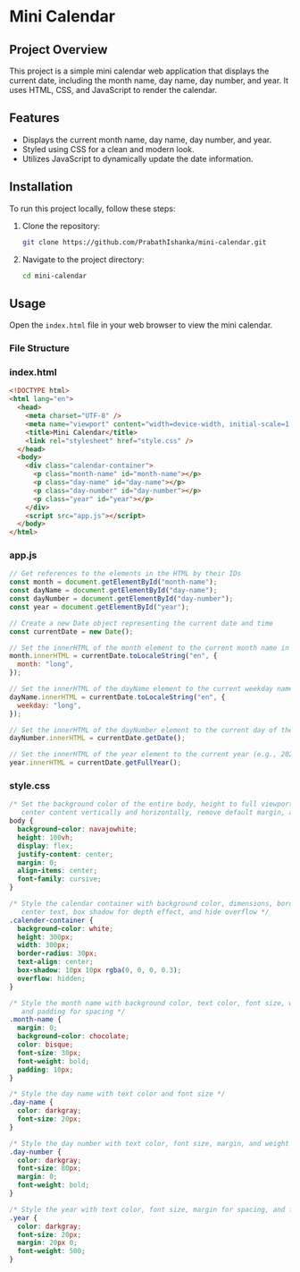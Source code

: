 # Mini Calendar

## Project Overview
This project is a simple mini calendar web application that displays the current date, including the month name, day name, day number, and year. It uses HTML, CSS, and JavaScript to render the calendar.

## Features
- Displays the current month name, day name, day number, and year.
- Styled using CSS for a clean and modern look.
- Utilizes JavaScript to dynamically update the date information.

## Installation
To run this project locally, follow these steps:

1. Clone the repository:
    ```sh
    git clone https://github.com/PrabathIshanka/mini-calendar.git
    ```

2. Navigate to the project directory:
    ```sh
    cd mini-calendar
    ```

## Usage
Open the `index.html` file in your web browser to view the mini calendar.

### File Structure

### index.html
```html
<!DOCTYPE html>
<html lang="en">
  <head>
    <meta charset="UTF-8" />
    <meta name="viewport" content="width=device-width, initial-scale=1.0" />
    <title>Mini Calendar</title>
    <link rel="stylesheet" href="style.css" />
  </head>
  <body>
    <div class="calendar-container">
      <p class="month-name" id="month-name"></p>
      <p class="day-name" id="day-name"></p>
      <p class="day-number" id="day-number"></p>
      <p class="year" id="year"></p>
    </div>
    <script src="app.js"></script>
  </body>
</html>
```
### app.js
```js
// Get references to the elements in the HTML by their IDs
const month = document.getElementById("month-name");
const dayName = document.getElementById("day-name");
const dayNumber = document.getElementById("day-number");
const year = document.getElementById("year");

// Create a new Date object representing the current date and time
const currentDate = new Date();

// Set the innerHTML of the month element to the current month name in long format (e.g., "January")
month.innerHTML = currentDate.toLocaleString("en", {
  month: "long",
});

// Set the innerHTML of the dayName element to the current weekday name in long format (e.g., "Monday")
dayName.innerHTML = currentDate.toLocaleString("en", {
  weekday: "long",
});

// Set the innerHTML of the dayNumber element to the current day of the month (e.g., 1, 2, 3)
dayNumber.innerHTML = currentDate.getDate();

// Set the innerHTML of the year element to the current year (e.g., 2024)
year.innerHTML = currentDate.getFullYear();

```
### style.css
```css
/* Set the background color of the entire body, height to full viewport height, 
   center content vertically and horizontally, remove default margin, and set font */
body {
  background-color: navajowhite;
  height: 100vh;
  display: flex;
  justify-content: center;
  margin: 0;
  align-items: center;
  font-family: cursive;
}

/* Style the calendar container with background color, dimensions, border radius,
   center text, box shadow for depth effect, and hide overflow */
.calender-container {
  background-color: white;
  height: 300px;
  width: 300px;
  border-radius: 30px;
  text-align: center;
  box-shadow: 10px 10px rgba(0, 0, 0, 0.3);
  overflow: hidden;
}

/* Style the month name with background color, text color, font size, weight, 
   and padding for spacing */
.month-name {
  margin: 0;
  background-color: chocolate;
  color: bisque;
  font-size: 30px;
  font-weight: bold;
  padding: 10px;
}

/* Style the day name with text color and font size */
.day-name {
  color: darkgray;
  font-size: 20px;
}

/* Style the day number with text color, font size, margin, and weight */
.day-number {
  color: darkgray;
  font-size: 80px;
  margin: 0;
  font-weight: bold;
}

/* Style the year with text color, font size, margin for spacing, and font weight */
.year {
  color: darkgray;
  font-size: 20px;
  margin: 20px 0;
  font-weight: 500;
}


```
